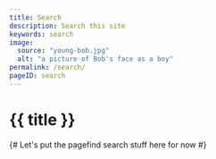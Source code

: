 ```yaml
---
title: Search
description: Search this site
keywords: search
image:
  source: "young-bob.jpg"
  alt: "a picture of Bob's face as a boy"
permalink: /search/
pageID: search
---
```

# {{ title }}
{# Let's put the pagefind search stuff here for now #}
<script src="/pagefind/pagefind-ui.js"></script>
<div id="search"></div>
<script>
    window.addEventListener('DOMContentLoaded', (event) => {
        new PagefindUI({ element: "#search", showSubResults: true });
    });
</script>

